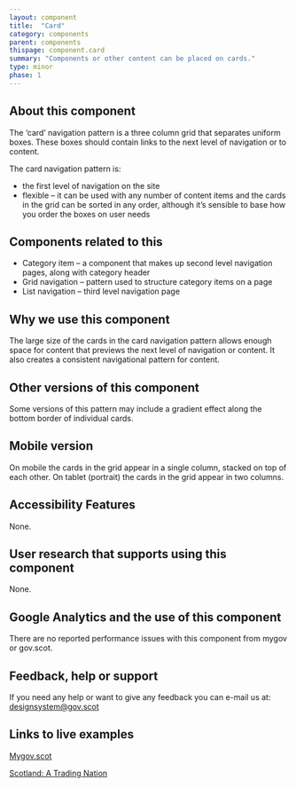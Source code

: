 ```yaml
---
layout: component
title:  "Card"
category: components
parent: components
thispage: component.card
summary: "Components or other content can be placed on cards."
type: minor
phase: 1
---
```


## About this component
The ‘card’ navigation pattern is a three column grid that separates uniform boxes. These boxes should contain links to the next level of navigation or to content.

The card navigation pattern is:
* the first level of navigation on the site
* flexible – it can be used with any number of content items and the cards in the grid can be sorted in any order, although it’s sensible to base how you order the boxes on user needs


## Components related to this
* Category item – a component that makes up second level navigation pages, along with category header
* Grid navigation – pattern used to structure category items on a page
* List navigation – third level navigation page  

## Why we use this component
The large size of the cards in the card navigation pattern allows enough space for content that previews the next level of navigation or content.
It also creates a consistent navigational pattern for content.

## Other versions of this component
Some versions of this pattern may include a gradient effect along the bottom border of individual cards.  

## Mobile version
On mobile the cards in the grid appear in a single column, stacked on top of each other. On tablet (portrait) the cards in the grid appear in two columns.  

## Accessibility Features
None.

## User research that supports using this component
None.

## Google Analytics and the use of this component
There are no reported performance issues with this component from mygov or gov.scot.  

## Feedback, help or support
If you need any help or want to give any feedback you can e-mail us at:
[designsystem@gov.scot](mailto:designsystem@gov.scot)  

## Links to live examples

[Mygov.scot](https://www.mygov.scot)  

[Scotland: A Trading Nation](https://tradingnation.mygov.scot)
